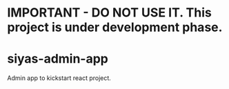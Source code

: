 # IMPORTANT - DO NOT USE IT. This project is under development phase.

# siyas-admin-app

Admin app to kickstart react project.
